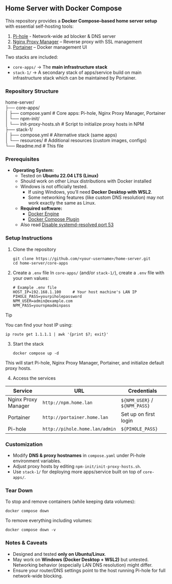## Home Server with Docker Compose
This repository provides a **Docker Compose–based home server setup** with essential self-hosting tools:
1. [Pi-hole](https://pi-hole.net/) - Network-wide ad blocker & DNS server
2. [Nginx Proxy Manager](https://nginxproxymanager.com/) – Reverse proxy with SSL management
3. [Portainer](https://www.portainer.io/) – Docker management UI

Two stacks are included:
- `core-apps/` → The **main infrastructure stack**
- `stack-1/` → A secondary stack of apps/service build on main infrastructure stack which can be maintained by Portainer.

### Repository Structure
home-server/  
├── core-apps/  
│   ├── compose.yaml            # Core apps: Pi-hole, Nginx Proxy Manager, Portainer  
│   └── npm-init/  
│       └── init-proxy-hosts.sh # Script to initialize proxy hosts in NPM  
├── stack-1/  
│   ├── compose.yml             # Alternative stack (same apps)  
│   └── resources/              # Additional resources (custom images, configs)  
└── Readme.md                   # This file  

### Prerequisites
- **Operating System:**
  - Tested on **Ubuntu 22.04 LTS (Linux)**
  - Should work on other Linux distributions with Docker installed
  - Windows is not officially tested.
    - If using Windows, you’ll need **Docker Desktop with WSL2**.
    - Some networking features (like custom DNS resolution) may not work exactly the same as Linux.
  - **Required software:**
    - [Docker Engine](https://docs.docker.com/engine/install/)
    - [Docker Compose Plugin](https://docs.docker.com/compose/install/linux/)
  - Also read [Disable systemd-resolved port 53](https://docs.pi-hole.net/docker/tips-and-tricks/)

### Setup Instructions
1. Clone the repository   
    ```
    git clone https://github.com/<your-username>/home-server.git
    cd home-server/core-apps
    ```
2. Create a `.env` file
In `core-apps/` (and/or `stack-1/`), create a `.env` file with your own values:  
    ```
    # Example .env file
    HOST_IP=192.168.1.100     # Your host machine's LAN IP
    PIHOLE_PASS=yourpiholepassword
    NPM_USER=admin@example.com
    NPM_PASS=yournpmadminpass
    ```
> [!TIP]
> You can find your host IP using:
> ```
> ip route get 1.1.1.1 | awk '{print $7; exit}'
> ```

3. Start the stack 
    ```
    docker compose up -d
    ```
This will start Pi-hole, Nginx Proxy Manager, Portainer, and initialize default proxy hosts.   

4. Access the services   

| Service              | URL                             | Credentials                     |
|----------------------|---------------------------------|---------------------------------|
| Nginx Proxy Manager  | `http://npm.home.lan`           | `${NPM_USER}` / `${NPM_PASS}`   |
| Portainer            | `http://portainer.home.lan`     | Set up on first login           |
| Pi-hole              | `http://pihole.home.lan/admin`  | `${PIHOLE_PASS}`                |

### Customization
- Modify **DNS & proxy hostnames** in `compose.yaml` under Pi-hole environment variables.
- Adjust proxy hosts by editing `npm-init/init-proxy-hosts.sh`.
- Use `stack-1/` for deploying more apps/service built on top of `core-apps/`.

### Tear Down
To stop and remove containers (while keeping data volumes):
```
docker compose down
```
To remove everything including volumes:
```
docker compose down -v
```

### Notes & Caveats
- Designed and tested **only on Ubuntu/Linux**.
- May work on **Windows (Docker Desktop + WSL2)** but untested. Networking behavior (especially LAN DNS resolution) might differ.
- Ensure your router/DNS settings point to the host running Pi-hole for full network-wide blocking.